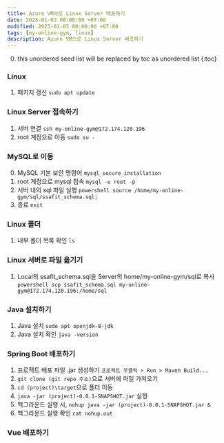 ```yaml
---
title: Azure VM으로 Linux Server 배포하기
date: 2023-01-03 00:00:00 +07:00
modified: 2023-01-03 00:00:00 +07:00
tags: [my-online-gym, linux]
description: Azure VM으로 Linux Server 배포하기
---
```

0. this unordered seed list will be replaced by toc as unordered list
{:toc}

### Linux
1. 패키지 갱신 `sudo apt update`

### Linux Server 접속하기
1. 서버 연결 `ssh my-online-gym@172.174.120.196`
2. root 계정으로 이동 `sudo su -`

### MySQL로 이동
0. MySQL 기본 보안 명령어 `mysql_secure_installation`
1. root 계정으로 mysql 접속 `mysql -u root -p`
2. 서버 내의 sql 파일 실행
        ```powershell
        source /home/my-online-gym/sql/ssafit_schema.sql;
        ```
3. 종료 `exit`

### Linux 폴더
1. 내부 폴더 목록 확인 `ls`

### Linux 서버로 파일 옮기기
1. Local의 ssafit_schema.sql을 Server의 home/my-online-gym/sql로 복사
        ```powershell
        scp ssafit_schema.sql my-online-gym@172.174.120.196:/home/sql
        ```

### Java 설치하기
1. Java 설치 `sudo apt openjdk-8-jdk`
2. Java 설치 확인 `java -version`

### Spring Boot 배포하기
1. 프로젝트 배포 파일 .jar 생성하기
        `프로젝트 우클릭 > Run > Maven Build...`
2. `git clone (git repo 주소)`으로 서버에 파일 가져오기
3. `cd (project)\target`으로 폴더 이동
4. `java -jar (project)-0.0.1-SNAPSHOT.jar` 실행
5. 백그라운드 실행 시, `nohup java -jar (project)-0.0.1-SNAPSHOT.jar &`
6. 백그라운드 실행 확인 `cat nohup.out`

### Vue 배포하기
